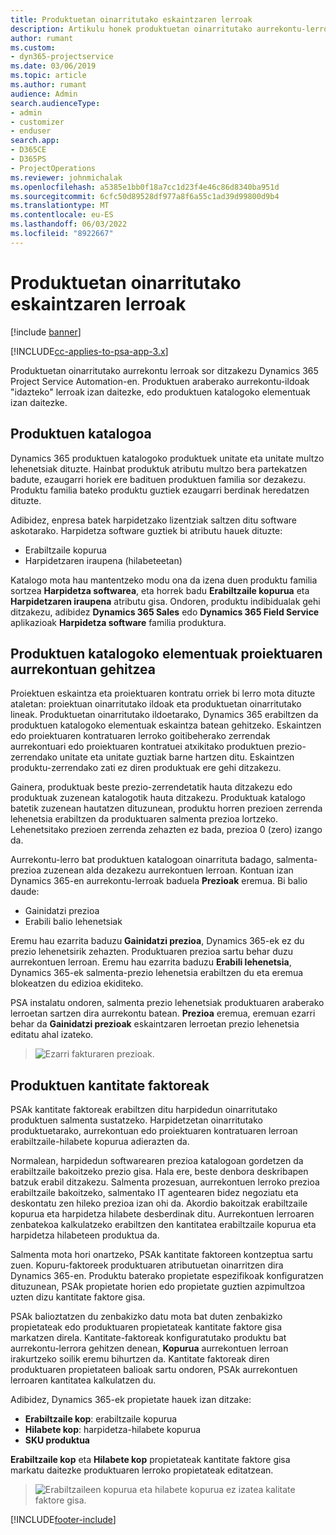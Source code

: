 ```yaml
---
title: Produktuetan oinarritutako eskaintzaren lerroak
description: Artikulu honek produktuetan oinarritutako aurrekontu-lerroei buruzko informazioa eskaintzen du.
author: rumant
ms.custom:
- dyn365-projectservice
ms.date: 03/06/2019
ms.topic: article
ms.author: rumant
audience: Admin
search.audienceType:
- admin
- customizer
- enduser
search.app:
- D365CE
- D365PS
- ProjectOperations
ms.reviewer: johnmichalak
ms.openlocfilehash: a5385e1bb0f18a7cc1d23f4e46c86d8340ba951d
ms.sourcegitcommit: 6cfc50d89528df977a8f6a55c1ad39d99800d9b4
ms.translationtype: MT
ms.contentlocale: eu-ES
ms.lasthandoff: 06/03/2022
ms.locfileid: "8922667"
---
```

# <a name="product-based-quote-lines"></a>Produktuetan oinarritutako eskaintzaren lerroak

[!include [banner](../includes/psa-now-project-operations.md)]

[!INCLUDE[cc-applies-to-psa-app-3.x](../includes/cc-applies-to-psa-app-3x.md)]


Produktuetan oinarritutako aurrekontu lerroak sor ditzakezu Dynamics 365 Project Service Automation-en. Produktuen araberako aurrekontu-ildoak "idazteko" lerroak izan daitezke, edo produktuen katalogoko elementuak izan daitezke.

## <a name="product-catalog"></a>Produktuen katalogoa

Dynamics 365 produktuen katalogoko produktuek unitate eta unitate multzo lehenetsiak dituzte. Hainbat produktuk atributu multzo bera partekatzen badute, ezaugarri horiek ere badituen produktuen familia sor dezakezu. Produktu familia bateko produktu guztiek ezaugarri berdinak heredatzen dituzte.

Adibidez, enpresa batek harpidetzako lizentziak saltzen ditu software askotarako. Harpidetza software guztiek bi atributu hauek dituzte:

- Erabiltzaile kopurua 
- Harpidetzaren iraupena (hilabeteetan)

Katalogo mota hau mantentzeko modu ona da izena duen produktu familia sortzea **Harpidetza softwarea**, eta horrek badu **Erabiltzaile kopurua** eta **Harpidetzaren iraupena** atributu gisa. Ondoren, produktu indibidualak gehi ditzakezu, adibidez **Dynamics 365 Sales** edo **Dynamics 365 Field Service** aplikazioak **Harpidetza software** familia produktura.

## <a name="adding-product-catalog-items-to-a-project-quote"></a>Produktuen katalogoko elementuak proiektuaren aurrekontuan gehitzea

Proiektuen eskaintza eta proiektuaren kontratu orriek bi lerro mota dituzte ataletan: proiektuan oinarritutako ildoak eta produktuetan oinarritutako lineak. Produktuetan oinarritutako ildoetarako, Dynamics 365 erabiltzen da produktuen katalogoko elementuak eskaintza batean gehitzeko. Eskaintzen edo proiektuaren kontratuaren lerroko goitibeherako zerrendak aurrekontuari edo proiektuaren kontratuei atxikitako produktuen prezio-zerrendako unitate eta unitate guztiak barne hartzen ditu. Eskaintzen produktu-zerrendako zati ez diren produktuak ere gehi ditzakezu.

Gainera, produktuak beste prezio-zerrendetatik hauta ditzakezu edo produktuak zuzenean katalogotik hauta ditzakezu. Produktuak katalogo batetik zuzenean hautatzen dituzunean, produktu horren prezioen zerrenda lehenetsia erabiltzen da produktuaren salmenta prezioa lortzeko. Lehenetsitako prezioen zerrenda zehazten ez bada, prezioa 0 (zero) izango da.

Aurrekontu-lerro bat produktuen katalogoan oinarrituta badago, salmenta-prezioa zuzenean alda dezakezu aurrekontuen lerroan. Kontuan izan Dynamics 365-en aurrekontu-lerroak baduela **Prezioak** eremua. Bi balio daude:

- Gainidatzi prezioa  
- Erabili balio lehenetsiak

Eremu hau ezarrita baduzu **Gainidatzi prezioa**, Dynamics 365-ek ez du prezio lehenetsirik zehazten. Produktuaren prezioa sartu behar duzu aurrekontuen lerroan. Eremu hau ezarrita baduzu **Erabili lehenetsia**, Dynamics 365-ek salmenta-prezio lehenetsia erabiltzen du eta eremua blokeatzen du edizioa ekiditeko.

PSA instalatu ondoren, salmenta prezio lehenetsiak produktuaren araberako lerroetan sartzen dira aurrekontu batean. **Prezioa** eremua, eremuan ezarri behar da **Gainidatzi prezioak** eskaintzaren lerroetan prezio lehenetsia editatu ahal izateko.

> ![Ezarri fakturaren prezioak.](media/basic-guide-10.png)
 
## <a name="quantity-factors-for-products"></a>Produktuen kantitate faktoreak

PSAk kantitate faktoreak erabiltzen ditu harpidedun oinarritutako produktuen salmenta sustatzeko. Harpidetzetan oinarritutako produktuetarako, aurrekontuan edo proiektuaren kontratuaren lerroan erabiltzaile-hilabete kopurua adierazten da.

Normalean, harpidedun softwarearen prezioa katalogoan gordetzen da erabiltzaile bakoitzeko prezio gisa. Hala ere, beste denbora deskribapen batzuk erabil ditzakezu. Salmenta prozesuan, aurrekontuen lerroko prezioa erabiltzaile bakoitzeko, salmentako IT agentearen bidez negoziatu eta deskontatu zen hileko prezioa izan ohi da. Akordio bakoitzak erabiltzaile kopurua eta harpidetza hilabete desberdinak ditu. Aurrekontuen lerroaren zenbatekoa kalkulatzeko erabiltzen den kantitatea erabiltzaile kopurua eta harpidetza hilabeteen produktua da.

Salmenta mota hori onartzeko, PSAk kantitate faktoreen kontzeptua sartu zuen. Kopuru-faktoreek produktuaren atributuetan oinarritzen dira Dynamics 365-en. Produktu baterako propietate espezifikoak konfiguratzen dituzunean, PSAk propietate horien edo propietate guztien azpimultzoa uzten dizu kantitate faktore gisa.

PSAk balioztatzen du zenbakizko datu mota bat duten zenbakizko propietateak edo produktuaren propietateak kantitate faktore gisa markatzen direla. Kantitate-faktoreak konfiguratutako produktu bat aurrekontu-lerrora gehitzen denean, **Kopurua** aurrekontuen lerroan irakurtzeko soilik eremu bihurtzen da. Kantitate faktoreak diren produktuaren propietateen balioak sartu ondoren, PSAk aurrekontuen lerroaren kantitatea kalkulatzen du.

Adibidez, Dynamics 365-ek propietate hauek izan ditzake: 

- **Erabiltzaile kop**: erabiltzaile kopurua 
- **Hilabete kop**: harpidetza-hilabete kopurua
- **SKU produktua** 

**Erabiltzaile kop** eta **Hilabete kop** propietateak kantitate faktore gisa markatu daitezke produktuaren lerroko propietateak editatzean. 

> ![Erabiltzaileen kopurua eta hilabete kopurua ez izatea kalitate faktore gisa.](media/basic-guide-11.png)
 


[!INCLUDE[footer-include](../includes/footer-banner.md)]
